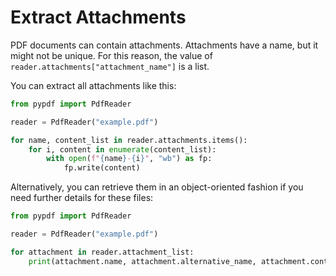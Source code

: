 # Extract Attachments

PDF documents can contain attachments. Attachments have a name, but it might not
be unique. For this reason, the value of `reader.attachments["attachment_name"]`
is a list.

You can extract all attachments like this:

```python
from pypdf import PdfReader

reader = PdfReader("example.pdf")

for name, content_list in reader.attachments.items():
    for i, content in enumerate(content_list):
        with open(f"{name}-{i}", "wb") as fp:
            fp.write(content)
```

Alternatively, you can retrieve them in an object-oriented fashion if you need
further details for these files:

```python
from pypdf import PdfReader

reader = PdfReader("example.pdf")

for attachment in reader.attachment_list:
    print(attachment.name, attachment.alternative_name, attachment.content)
```